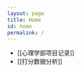 ```yaml
---
layout: page
title: Home
id: home
permalink: /
---
```

<!-- 改成从源文件复制，避免每次改2份儿。
netlify构建代码：cp -f _notes/AboutTheGarden.md _pages/index.md && mv _notes/Extras . && jekyll build --trace
 -->
 


- [[心理学部项目记录]]
- [[打分数据分析]]

